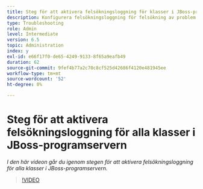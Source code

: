 ```yaml
---
title: Steg för att aktivera felsökningsloggning för klasser i JBoss-programservern
description: Konfigurera felsökningsloggning för felsökning av problem relaterade till JBoss-programservern
type: Troubleshooting
role: Admin
level: Intermediate
version: 6.5
topic: Administration
index: y
exl-id: e66f17f0-de65-4249-9133-8f65a9eafb49
duration: 62
source-git-commit: 9fef4b77a2c70c8cf525d42686f4120e481945ee
workflow-type: tm+mt
source-wordcount: '52'
ht-degree: 0%

---
```


# Steg för att aktivera felsökningsloggning för alla klasser i JBoss-programservern

*I den här videon går du igenom stegen för att aktivera felsökningsloggning för alla klasser i JBoss-programservern.*

>[!VIDEO](https://video.tv.adobe.com/v/335522?quality=12&learn=on)

